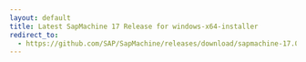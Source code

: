 ```yaml
---
layout: default
title: Latest SapMachine 17 Release for windows-x64-installer
redirect_to:
  - https://github.com/SAP/SapMachine/releases/download/sapmachine-17.0.6/sapmachine-jdk-17.0.6_windows-x64_bin.msi
---
```

